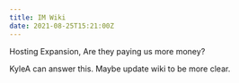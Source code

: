 ```yaml
---
title: IM Wiki
date: 2021-08-25T15:21:00Z
---
```


Hosting Expansion,
Are they paying us more money?

KyleA can answer this. Maybe update wiki to be more clear.
